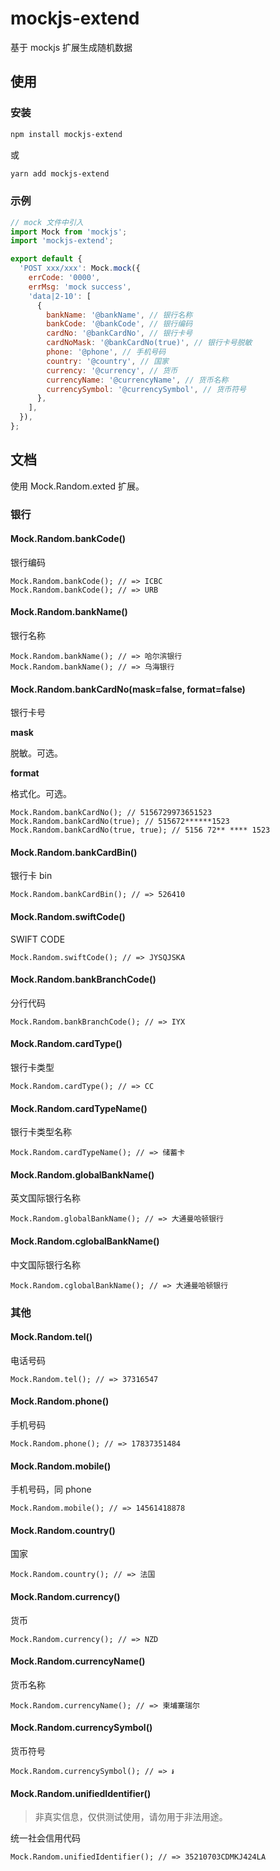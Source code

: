 # mockjs-extend

基于 mockjs 扩展生成随机数据

## 使用

### 安装

```bash
npm install mockjs-extend
```

或

```bash
yarn add mockjs-extend
```

### 示例

```javascript
// mock 文件中引入
import Mock from 'mockjs';
import 'mockjs-extend';

export default {
  'POST xxx/xxx': Mock.mock({
    errCode: '0000',
    errMsg: 'mock success',
    'data|2-10': [
      {
        bankName: '@bankName', // 银行名称
        bankCode: '@bankCode', // 银行编码
        cardNo: '@bankCardNo', // 银行卡号
        cardNoMask: '@bankCardNo(true)', // 银行卡号脱敏
        phone: '@phone', // 手机号码
        country: '@country', // 国家
        currency: '@currency', // 货币
        currencyName: '@currencyName', // 货币名称
        currencySymbol: '@currencySymbol', // 货币符号
      },
    ],
  }),
};
```

## 文档

使用 Mock.Random.exted 扩展。

### 银行

#### Mock.Random.bankCode()

银行编码

```text
Mock.Random.bankCode(); // => ICBC
Mock.Random.bankCode(); // => URB
```

#### Mock.Random.bankName()

银行名称

```text
Mock.Random.bankName(); // => 哈尔滨银行
Mock.Random.bankName(); // => 乌海银行
```

#### Mock.Random.bankCardNo(mask=false, format=false)

银行卡号

**mask**

脱敏。可选。

**format**

格式化。可选。

```text
Mock.Random.bankCardNo(); // 5156729973651523
Mock.Random.bankCardNo(true); // 515672******1523
Mock.Random.bankCardNo(true, true); // 5156 72** **** 1523
```

#### Mock.Random.bankCardBin()

银行卡 bin

```text
Mock.Random.bankCardBin(); // => 526410
```

#### Mock.Random.swiftCode()

SWIFT CODE

```text
Mock.Random.swiftCode(); // => JYSQJSKA
```

#### Mock.Random.bankBranchCode()

分行代码

```text
Mock.Random.bankBranchCode(); // => IYX
```

#### Mock.Random.cardType()

银行卡类型

```text
Mock.Random.cardType(); // => CC
```

#### Mock.Random.cardTypeName()

银行卡类型名称

```text
Mock.Random.cardTypeName(); // => 储蓄卡
```

#### Mock.Random.globalBankName()

英文国际银行名称

```text
Mock.Random.globalBankName(); // => 大通曼哈顿银行
```

#### Mock.Random.cglobalBankName()

中文国际银行名称

```text
Mock.Random.cglobalBankName(); // => 大通曼哈顿银行
```

### 其他

#### Mock.Random.tel()

电话号码

```text
Mock.Random.tel(); // => 37316547
```

#### Mock.Random.phone()

手机号码

```text
Mock.Random.phone(); // => 17837351484
```

#### Mock.Random.mobile()

手机号码，同 phone

```text
Mock.Random.mobile(); // => 14561418878
```

#### Mock.Random.country()

国家

```text
Mock.Random.country(); // => 法国
```

#### Mock.Random.currency()

货币

```text
Mock.Random.currency(); // => NZD
```

#### Mock.Random.currencyName()

货币名称

```text
Mock.Random.currencyName(); // => 柬埔寨瑞尔
```

#### Mock.Random.currencySymbol()

货币符号

```text
Mock.Random.currencySymbol(); // => ៛
```

#### Mock.Random.unifiedIdentifier()

> 非真实信息，仅供测试使用，请勿用于非法用途。

统一社会信用代码

```text
Mock.Random.unifiedIdentifier(); // => 35210703CDMKJ424LA
```
